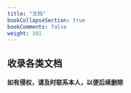 ```yaml
---
title: "文档"
bookCollapseSection: true
bookComments: false
weight: 301
---
```


## 收录各类文档

#### 如有侵权，请及时联系本人，以便后续删除